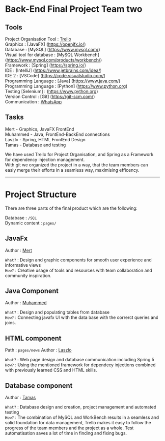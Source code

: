 # Back-End Final Project Team two


## Tools

Project Organisation Tool : [Trello](https://www.trello.com)    
Graphics : [JavaFX] (https://openjfx.io/)  
Database : [MySQL] (https://www.mysql.com/)  
Visual tool for database : [MySQL Workbench] (https://www.mysql.com/products/workbench/)  
Framework : [Spring] (https://spring.io/)  
IDE : [IntelliJ] (https://www.jetbrains.com/idea/)   
IDE 2 : [VSCode] (https://code.visualstudio.com/)  
Programming Language : [Java] (https://www.java.com/)  
Programming Language : [Python] (https://www.python.org)  
Testing [Selenium] : (https://www.python.org)  
Version Control : [Git] (https://git-scm.com/)  
Communication : [WhatsApp](https://whatsapp.com)    

## Tasks

Mert - Graphics, JavaFX FrontEnd  
Muhammed - Java, FrontEnd-BackEnd connections  
Laszlo - Spring, HTML FrontEnd Design  
Tamas - Database and testing  

We have used Trello for Project Organisation, and Spring as a Framework for dependency injection management.  
With git we organized the project in a way, that the team members can easiy merge their efforts in a seamless way, maximising efficency.

---

# Project Structure

There are three parts of the final product which are the following:

Database : `/SQL`  
Dynamic content : `pages/`

## JavaFx
  
Author : [Mert](https://github.com/mert2000)  

`What?` : Design and graphic components for smooth user experience and informative views  
`How?` : Creative usage of tools and resources with team collaboration and community inspiration.

## Java Component
  
Author : [Muhammed](https://github.com/muhammedfarman)  

`What?` : Design and populating tables from database  
`How?` : Connecting javafx UI with the data base with the correrct queries and joins. 

## HTML component
Path : `pages/news`
Author : [Laszlo](https://github.com/voidlaszlo)  

`What?` : Web page design and database communication including Spring 5  
`How?` : Using the mentioned framework for dependecy injections combined with previously learned CSS and HTML skills.

## Database component
 
Author : [Tamas](https://github.com/TamasPiski)  

`What?` : Database design and creation, project management and automated testing  
`How?` : The combination of MySQL and WorkBench results in a seamless and solid foundation for data management, Trello makes it easy to follow the progress of 
         the team members and the project as a whole. Test automatisation saves a lot of time in finding and fixing bugs. 
